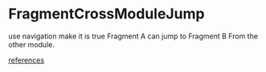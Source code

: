# FragmentCrossModuleJump
use navigation make it is true Fragment A can jump to Fragment B From the other module.

[references](https://developer.android.com/guide/navigation/navigation-nested-graphs)
